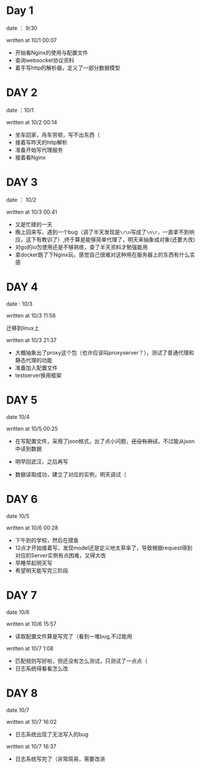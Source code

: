 # Day 1 

date ： 9/30

written at 10/1 00:07

+ 开始看Nginx的使用与配置文件
+ 查询websocket协议资料
+ 着手写http的解析器，定义了一部分数据模型



# DAY 2

date ：10/1

written at 10/2 00:14

+ 坐车回家，舟车劳顿，写不出东西（
+ 接着写昨天的http解析
+ 准备开始写代理服务
+ 接着看Nginx



# DAY 3

date ： 10/2

written at 10/3 00:41 

+ 又是忙碌的一天
+ 晚上回来写，遇到一个bug（调了半天发现是`\r\n`写成了`\n\r`，一直拿不到响应，这下有教训了）,终于算是能够简单代理了，明天来抽象成对象(还要大改)
+ 对go的io包使用还是不够熟练，查了半天资料才勉强能用
+ 拿docker跑了下Nginx玩，感觉自己很难对这种用在服务器上的东西有什么实感


# DAY 4

date :  10/3

written at 10/3 11:56

迁移到linux上

written at 10/3 21:37
 + 大概抽象出了proxy这个包（也许应该叫proxyserver？），测试了普通代理和静态代理的功能
 + 准备加入配置文件
 + testserver换用框架



# DAY 5

date 10/4

written at 10/5 00:25

+ 在写配置文件，采用了json格式，出了点小问题，~~还没有测试~~，不过能从json中读到数据

+ 明早回武汉，之后再写

  

+ 数据读取成功，建立了对应的实例，明天调试（



# DAY 6

date 10/5

written at 10/6 00:28

+ 下午到的学校，然后在摸鱼
+ 12点才开始接着写，发现model还是定义地太草率了，导致根据request得到对应的Server实例有点困难，又得大改
+ 早睡早起明天写
+ 希望明天能写完三阶段

# DAY 7

date 10/6

written at 10/6 15:57

 + 读取配置文件算是写完了（看到一堆bug,不过能用

written at 10/7 1:08

+ 匹配规则写好啦，但还没有怎么测试，只测试了一点点（
+ 日志系统得看看怎么改

# DAY 8

date 10/7

written at 10/7 16:02 

  + 日志系统出现了无法写入的bug

written at 10/7 16:37

  + 日志系统写完了（非常简易，需要改进
   
